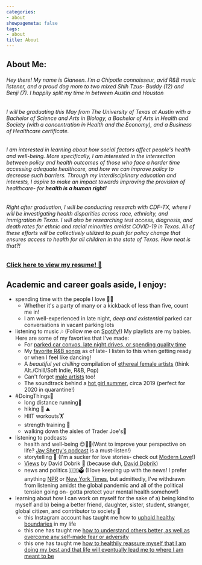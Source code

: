 ```yaml
---
categories:
- about
showpagemeta: false
tags:
- about
title: About
---
```

## About Me:

######  Hey there! My name is Gianeen. I'm a Chipotle connoisseur, avid R&B music listener, and a proud dog mom to two mixed Shih Tzus- Buddy (12) and Benji (7). I happily split my time in between Austin and Houston 

###### I will be graduating this May from The University of Texas at Austin with a Bachelor of Science and Arts in Biology, a Bachelor of Arts in Health and Society (with a concentration in Health and the Economy), and a Business of Healthcare certificate.

###### I am interested in learning about how social factors affect people's health and well-being. More specifically, I am interested in the intersection between policy and health outcomes of those who face a harder time accessing adequate healthcare, and how we can improve policy to decrease such barriers. Through my interdisciplinary education and interests, I aspire to make an impact towards improving the provision of healthcare- for **health is a human right!**

###### Right after graduation, I will be conducting research with CDF-TX, where I will be investigating health disparities across race, ethnicity, and immigration in Texas. I will also be researching test access, diagnosis, and death rates for ethnic and racial minorities amidst COVID-19 in Texas. All of these efforts will be collectively utilized to push for policy change that ensures access to health for all children in the state of Texas. How neat is that?!


### [Click here to view my resume! 🤠](/resume2020/)

## Academic and career goals aside, I enjoy:
- spending time with the people I love 🥺💖
  - Whether it's a party of many or a kickback of less than five, count me in! 
  - I am well-experienced in late night, *deep and existential* parked car conversations in vacant parking lots
- listening to music 🎶 (Follow me on [Spotify](https://open.spotify.com/user/125854231?si=m_n665TSSza6lwENz2ZZoA)!) My playlists are my babies. Here are some of my favorties that I've made:
  - For [parked car convos, late night drives, or spending quality time](https://open.spotify.com/playlist/46A4v3Jq2a2eminSaHpZqN?si=13aYgKu1SxKS4OTbe4Alog)
  - My [favorite R&B songs](https://open.spotify.com/playlist/3bdPJ0U8WTgGdTIuzJBWKM?si=yIHxPl08RzivVJayFZ0dXg) as of late- I listen to this when getting ready or when I feel like dancing! 
  - A *beautiful yet chilling* compilation of [ethereal female artists](https://open.spotify.com/playlist/7oboSyMUAKLQg9LtsYZism?si=xe2nD9gbS-6YsHDTLBmPpg) (think Alt./Chill/Soft Indie, R&B, Pop)
  - Can't forget [male artists](https://open.spotify.com/playlist/335q4KPIL1YynBJBBwmtEW?si=u20NsoTLT8a4DmNzOb9xhQ) too! 
  - The soundtrack behind a [hot girl summer](https://open.spotify.com/playlist/3Ep75sc6f8Gg2NubhZDIHC?si=QY_MZyCtTgCeLYXW3_4GlQ), circa 2019 (perfect for 2020 in quarantine!)
- #DoingThings🧢
  - long distance running🏃
  - hiking 🥾 ⛰️
  - HIIT workouts🏋️
  - strength training 💪
  - walking down the aisles of Trader Joe's🛒
- listening to podcasts
  - health and well-being 😌🧘🧠(Want to improve your perspective on life? [Jay Shetty's podcast](https://open.spotify.com/show/5EqqB52m2bsr4k1Ii7sStc?si=PNbIa0gFTEup-X0yt3a0QQ) is a must-listen!) 
  - storytelling 📖 (I'm a sucker for love stories- check out [Modern Love](https://open.spotify.com/show/03Er7mSPq9IEewOgbPD3vO?si=eFOGtUssSwiFas3-Xq2wAg)!)
  - [Views](https://open.spotify.com/show/1vPkGMyrKXdbYWHxSw9kd1?si=5O5N8PhzTa6vKQoHzEaMUw) by David Dobrik 🎥 (because duh, [David Dobrik](https://pbs.twimg.com/profile_images/1223706175910211584/tmu8d9fA_400x400.jpg))
  - news and politics 🇺🇸🗳️ (I love keeping up with the news! I prefer anything [NPR](https://open.spotify.com/show/2mTUnDkuKUkhiueKcVWoP0?si=pXXedT07RYS_df33lvBDaA) or [New York Times](https://open.spotify.com/show/3IM0lmZxpFAY7CwMuv9H4g?si=Y_4YOCM8R5iIypEAHF_YTA), but admittedly, I've withdrawn from listening amidst the global pandemic and all of the political tension going on- gotta protect your mental health somehow!)
- learning about how I can work on myself for the sake of a) being kind to myself and b) being a better friend, daughter, sister, student, stranger, global citizen, and contributor to society 🙂
  - this Instagram account has taught me how to [uphold healthy boundaries](https://www.instagram.com/nedratawwab/) in my life 
  - this one has taught me [how to understand others better, as well as overcome any self-made fear or adversity](https://www.instagram.com/the.holistic.psychologist/)
  - this one has taught me [how to healthily reassure myself that I am doing my best and that life will eventually lead me to where I am meant to be](https://www.instagram.com/werenotreallystrangers/)

